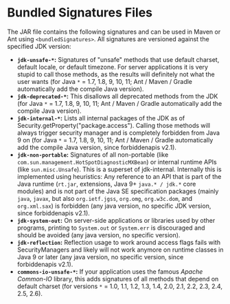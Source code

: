 # Bundled Signatures Files #

The JAR file contains the following signatures and can be used in Maven or Ant using `<bundledSignatures>`. All signatures are versioned against the specified JDK version:

  * **`jdk-unsafe-*`:** Signatures of "unsafe" methods that use default charset, default locale, or default timezone. For server applications it is very stupid to call those methods, as the results will definitely not what the user wants (for Java `*` = 1.7, 1.8, 9, 10, 11; Ant / Maven / Gradle automatically add the compile Java version).
  * **`jdk-deprecated-*`:** This disallows all deprecated methods from the JDK (for Java `*` = 1.7, 1.8, 9, 10, 11; Ant / Maven / Gradle automatically add the compile Java version).
  * **`jdk-internal-*`:** Lists all internal packages of the JDK as of Security.getProperty("package.access"). Calling those methods will always trigger security manager and is completely forbidden from Java 9 on (for Java `*` = 1.7, 1.8, 9, 10, 11; Ant / Maven / Gradle automatically add the compile Java version, since forbiddenapis v2.1).
  * **`jdk-non-portable`:** Signatures of all non-portable (like `com.sun.management.HotSpotDiagnosticMXBean`) or internal runtime APIs (like `sun.misc.Unsafe`). This is a superset of jdk-internal. Internally this is implemented using heuristics: Any reference to an API that is part of the Java runtime (`rt.jar`, extensions, Java 9+ `java.* / jdk.*` core modules) and is not part of the Java SE specification packages (mainly `java`, `javax`, but also `org.ietf.jgss`, `org.omg`, `org.w3c.dom`, and `org.xml.sax`) is forbidden (any java version, no specific JDK version, since forbiddenapis v2.1).
  * **`jdk-system-out`:** On server-side applications or libraries used by other programs, printing to `System.out` or `System.err` is discouraged and should be avoided (any java version, no specific version).
  * **`jdk-reflection`:** Reflection usage to work around access flags fails with SecurityManagers and likely will not work anymore on runtime classes in Java 9 or later (any java version, no specific version, since forbiddenapis v2.1).
  * **`commons-io-unsafe-*`:** If your application uses the famous _Apache Common-IO_ library, this adds signatures of all methods that depend on default charset (for versions `*` = 1.0, 1.1, 1.2, 1.3, 1.4, 2.0, 2.1, 2.2, 2.3, 2.4, 2.5, 2.6).
